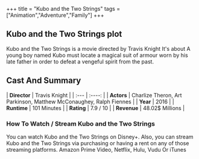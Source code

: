 +++
title = "Kubo and the Two Strings"
tags = ["Animation","Adventure","Family"]
+++
## Kubo and the Two Strings plot
Kubo and the Two Strings is a movie directed by Travis Knight It's about A young boy named Kubo must locate a magical suit of armour worn by his late father in order to defeat a vengeful spirit from the past.
## Cast And Summary
| **Director**      | Travis Knight |
    | :---        |    :----:   |
    |  **Actors** | Charlize Theron, Art Parkinson, Matthew McConaughey, Ralph Fiennes |
    | **Year**   | 2016    |
    |  **Runtime** | 101 Minutes |
    |  **Rating** | 7.9 / 10 | 
    |  **Revenue** | 48.02$ Millions |
### How To Watch / Stream Kubo and the Two Strings
You can watch Kubo and the Two Strings on Disney+.
Also, you can stream Kubo and the Two Strings via purchasing or having a rent on any of those streaming platforms.
Amazon Prime Video, Netflix, Hulu, Vudu Or iTunes